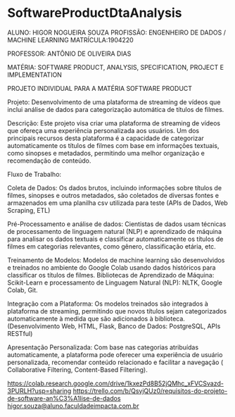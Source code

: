 # SoftwareProductDtaAnalysis
ALUNO: HIGOR NOGUEIRA SOUZA 
PROFISSÃO: ENGENHEIRO DE DADOS / MACHINE LEARNING
MATRÍCULA:1904220

PROFESSOR: ANTÔNIO DE OLIVEIRA DIAS

MATÉRIA: SOFTWARE PRODUCT, ANALYSIS, SPECIFICATION, PROJECT E IMPLEMENTATION

PROJETO INDIVIDUAL PARA A MATÉRIA SOFTWARE PRODUCT

Projeto: Desenvolvimento de uma plataforma de streaming de vídeos que inclui análise de dados para categorização automática de títulos de filmes.

Descrição:
Este projeto visa criar uma plataforma de streaming de vídeos que ofereça uma experiência personalizada aos usuários. Um dos principais recursos desta plataforma é a capacidade de categorizar automaticamente os títulos de filmes com base em informações textuais, como sinopses e metadados, permitindo uma melhor organização e recomendação de conteúdo.

Fluxo de Trabalho:

Coleta de Dados: Os dados brutos, incluindo informações sobre títulos de filmes, sinopses e outros metadados, são coletados de diversas fontes e armazenados em uma planilha csv utilizada para teste (APIs de Dados, Web Scraping, ETL) 

Pré-Processamento e análise de dados: Cientistas de dados usam técnicas de processamento de linguagem natural (NLP) e aprendizado de máquina para analisar os dados textuais e classificar automaticamente os títulos de filmes em categorias relevantes, como gênero, classificação etária, etc.


Treinamento de Modelos: Modelos de machine learning são desenvolvidos e treinados no ambiente do Google Colab usando dados históricos para classificar os títulos de filmes.
Bibliotecas de Aprendizado de Máquina: Scikit-Learn e processamento de Linguagem Natural (NLP): NLTK, Google Colab, Git.

Integração com a Plataforma: Os modelos treinados são integrados à plataforma de streaming, permitindo que novos títulos sejam categorizados automaticamente à medida que são adicionados à biblioteca. (Desenvolvimento Web, HTML, Flask, Banco de Dados: PostgreSQL, APIs RESTful)

Apresentação Personalizada: Com base nas categorias atribuídas automaticamente, a plataforma pode oferecer uma experiência de usuário personalizada, recomendar conteúdo relacionado e facilitar a navegação ( Collaborative Filtering, Content-Based Filtering).

https://colab.research.google.com/drive/1kxezPd8B52jQMhc_xFVCSvazd-3PURLH?usp=sharing
https://trello.com/b/QsvjQUz0/requisitos-do-projeto-de-software-an%C3%A1lise-de-dados
higor.souza@aluno.faculdadeimpacta.com.br
